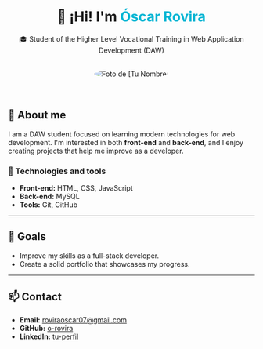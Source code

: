 
<h1 align="center">👋 ¡Hi! I'm <span style="color:#06b6d4;">Óscar Rovira</span></h1>

<p align="center">
  🎓 Student of the Higher Level Vocational Training in Web Application Development (DAW)</strong><br><br>
</p>
<div align="center">
<img src="https://i.pinimg.com/originals/23/1f/5b/231f5be3d94049ebfbddde51d8272030.gif" length="700" style="border-radius:50%;" alt="Foto de [Tu Nombre]" align="center" />
</div><br><br>

<h2>🚀 About me</h2>

<p>
I am a DAW student focused on learning modern technologies for web development.
I'm interested in both <strong>front-end</strong> and <strong>back-end</strong>, and I enjoy creating projects that help me improve as a developer.
</p>

<h3>🧰 Technologies and tools</h3>
<ul>
  <li><strong>Front-end:</strong> HTML, CSS, JavaScript </li>
  <li><strong>Back-end:</strong> MySQL </li>
  <li><strong>Tools:</strong> Git, GitHub </li>
</ul>

---

<h2>🎯 Goals</h2>

<ul>
  <li>Improve my skills as a full-stack developer.</li>
  <li>Create a solid portfolio that showcases my progress.</li>
</ul>

---

<h2>📫 Contact</h2>

<ul>
  <li><strong>Email:</strong> <a href="mailto:tuemail@ejemplo.com">roviraoscar07@gmail.com</a></li>
  <li><strong>GitHub:</strong> <a href="https://github.com/TuUsuario" target="_blank">o-rovira</a></li>
  <li><strong>LinkedIn:</strong> <a href="https://linkedin.com/in/tu-perfil" target="_blank">tu-perfil</a></li>
</ul>

